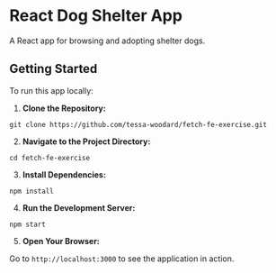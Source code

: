 # React Dog Shelter App

A React app for browsing and adopting shelter dogs.

## Getting Started

To run this app locally:

1. **Clone the Repository:**

  ```git clone https://github.com/tessa-woodard/fetch-fe-exercise.git```

2. **Navigate to the Project Directory:**

  ```cd fetch-fe-exercise```

3. **Install Dependencies:**

  ```npm install```

4. **Run the Development Server:**

  ```npm start```

5. **Open Your Browser:**

Go to `http://localhost:3000` to see the application in action.
